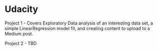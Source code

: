 # Udacity

Project 1 - Covers Exploratory Data analysis of an interesting data set, a simple LinearRegression model fit, and creating content to upload to a Medium post.

Project 2 - TBD
